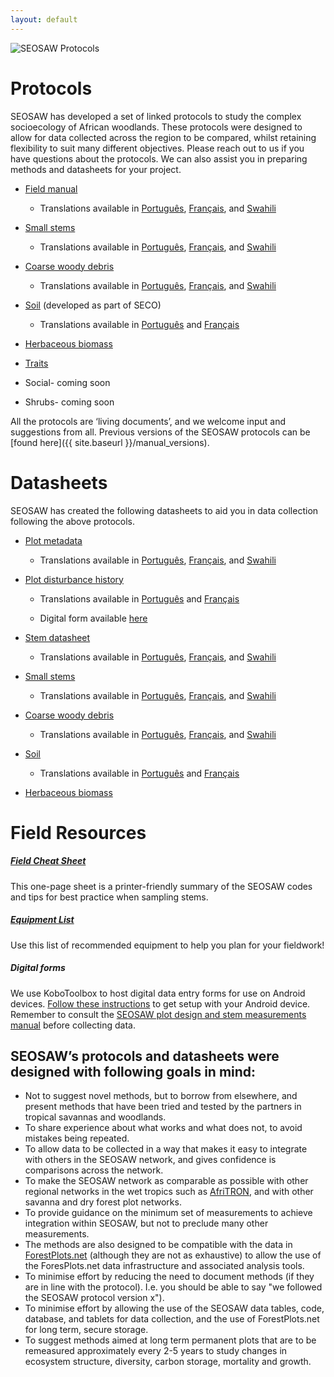 ```yaml
---
layout: default
---
```

<img src="{{ site.baseurl }}/images/seosaw_protocol_figure.png" alt="SEOSAW Protocols">

# Protocols

SEOSAW has developed a set of linked protocols to study the complex socioecology of African woodlands. These protocols were designed to allow for data collected across the region to be compared, whilst retaining flexibility to suit many different objectives. Please reach out to us if you have questions about the protocols.  We can also assist you in preparing methods and datasheets for your project. 

* [Field manual][1] 

    * Translations available in [Português][1a], [Français][1b], and [Swahili][1c] 

* [Small stems][2] 

    * Translations available in [Português][2a], [Français][2b], and [Swahili][2c] 

* [Coarse woody debris][3] 

    * Translations available in [Português][3a], [Français][3b], and [Swahili][3c] 

* [Soil][4] (developed as part of SECO) 

    * Translations available in [Português][4a] and [Français][4b] 

* [Herbaceous biomass][5] 
* [Traits][6]
* Social- coming soon 
* Shrubs- coming soon 


All the protocols are ‘living documents’, and we welcome input and suggestions from all. Previous versions of the SEOSAW protocols can be [found here]({{ site.baseurl }}/manual_versions).


[1]: https://bitbucket.org/miombo/seosaw/raw/master/doc/manuals/field_manual/field_manual/versions/seosaw_field_manual_latest.pdf
[1a]: https://bitbucket.org/miombo/seosaw/raw/master/doc/manuals/field_manual/field_manual/versions/seosaw_field_manual_pt.pdf
[1b]: https://bitbucket.org/miombo/seosaw/raw/master/doc/manuals/field_manual/field_manual/versions/seosaw_field_manual_fr.pdf
[1c]: https://bitbucket.org/miombo/seosaw/raw/master/doc/manuals/field_manual/field_manual/versions/seosaw_field_manual_sw.pdf

[2]: https://bitbucket.org/miombo/seosaw/raw/master/doc/manuals/field_manual/small_stem_protocol/versions/small_stems_protocol.pdf
[2a]: https://bitbucket.org/miombo/seosaw/raw/master/doc/manuals/field_manual/small_stem_protocol/versions/small_stems_protocol_pt.pdf
[2b]: https://bitbucket.org/miombo/seosaw/raw/master/doc/manuals/field_manual/small_stem_protocol/versions/small_stems_protocol_fr.pdf
[2c]: https://bitbucket.org/miombo/seosaw/raw/master/doc/manuals/field_manual/small_stem_protocol/versions/small_stems_protocol_sw.pdf

[3]: https://bitbucket.org/miombo/seosaw/raw/master/doc/manuals/field_manual/cwd_protocol/versions/cwd_protocol.pdf
[3a]: https://bitbucket.org/miombo/seosaw/raw/master/doc/manuals/field_manual/cwd_protocol/versions/cwd_protocol_pt.pdf
[3b]: https://bitbucket.org/miombo/seosaw/raw/master/doc/manuals/field_manual/cwd_protocol/versions/cwd_protocol_fr.pdf
[3c]: https://bitbucket.org/miombo/seosaw/raw/master/doc/manuals/field_manual/cwd_protocol/versions/cwd_protocol_sw.pdf

[4]: https://bitbucket.org/miombo/seosaw/raw/master/doc/manuals/soil_manual/Versions/soil_protocol_latest.pdf
[4a]: https://bitbucket.org/miombo/seosaw/raw/master/doc/manuals/soil_manual/Versions/soil_protocol_pt.pdf
[4b]:https://bitbucket.org/miombo/seosaw/raw/master/doc/manuals/soil_manual/Versions/soil_protocol_fr.pdf

[5]: https://bitbucket.org/miombo/seosaw/raw/master/doc/manuals/understory_manual/versions/herbaceous_protocol_latest.pdf

[6]: https://bitbucket.org/miombo/seosaw/raw/master/doc/manuals/traits_manual/versions/seosaw_traits_manual_latest.pdf

# Datasheets
SEOSAW has created the following datasheets to aid you in data collection following the above protocols. 

* [Plot metadata][7] 

   * Translations available in [Português][7a], [Français][7b], and [Swahili][7c] 

* [Plot disturbance history][8] 

   * Translations available in [Português][8a] and [Français][8b] 

   * Digital form available [here](https://ee.kobotoolbox.org/x/HMyFegmI) 

* [Stem datasheet][9] 

   * Translations available in [Português][9a], [Français][9b], and [Swahili][9c] 

* [Small stems][10] 

   * Translations available in [Português][10a], [Français][10b], and [Swahili][10c] 

* [Coarse woody debris][11] 

   * Translations available in [Português][11a], [Français][11b], and [Swahili][11c] 

* [Soil][12] 

   * Translations available in [Português][12a] and [Français][12b] 

* [Herbaceous biomass][13] 


[7]: https://bitbucket.org/miombo/seosaw/raw/master/doc/forms/field_sheets/plot/blank_plot.docx
[7a]: https://bitbucket.org/miombo/seosaw/raw/master/doc/forms/field_sheets/plot/blank_plot_sw.docx
[7b]: https://bitbucket.org/miombo/seosaw/raw/master/doc/forms/field_sheets/plot/blank_plot_sw.docx
[7c]: https://bitbucket.org/miombo/seosaw/raw/master/doc/forms/field_sheets/plot/blank_plot_sw.docx

[8]: https://bitbucket.org/miombo/seosaw/raw/master/doc/forms/field_sheets/disturbance/blank_disturbance.docx
[8a]: https://bitbucket.org/miombo/seosaw/raw/master/doc/forms/field_sheets/disturbance/blank_disturbance_pt.docx
[8b]:https://bitbucket.org/miombo/seosaw/raw/master/doc/forms/field_sheets/disturbance/blank_disturbance_fr.docx

[9]: https://bitbucket.org/miombo/seosaw/raw/master/doc/forms/field_sheets/stem/blank_stem.xlsx
[9a]: https://bitbucket.org/miombo/seosaw/raw/master/doc/forms/field_sheets/stem/blank_stem_pt.xlsx
[9b]: https://bitbucket.org/miombo/seosaw/raw/master/doc/forms/field_sheets/stem/blank_stem_fr.xlsx
[9c]: https://bitbucket.org/miombo/seosaw/raw/master/doc/forms/field_sheets/stem/blank_stem_sw.xlsx

[10]: https://bitbucket.org/miombo/seosaw/raw/master/doc/forms/field_sheets/small_stem/blank_small_stem.xlsx
[10a]: https://bitbucket.org/miombo/seosaw/raw/master/doc/forms/field_sheets/small_stem/blank_small_stem_pt.xlsx
[10b]: https://bitbucket.org/miombo/seosaw/raw/master/doc/forms/field_sheets/small_stem/blank_small_stem_fr.xlsx
[10c]: https://bitbucket.org/miombo/seosaw/raw/master/doc/forms/field_sheets/small_stem/blank_small_stem_sw.xlsx

[11]: https://bitbucket.org/miombo/seosaw/raw/master/doc/forms/field_sheets/cwd/blank_cwd.xlsx
[11a]: https://bitbucket.org/miombo/seosaw/raw/master/doc/forms/field_sheets/cwd/blank_cwd_pt.xlsx
[11b]: https://bitbucket.org/miombo/seosaw/raw/master/doc/forms/field_sheets/cwd/blank_cwd_fr.xlsx
[11c]: https://bitbucket.org/miombo/seosaw/raw/master/doc/forms/field_sheets/cwd/blank_cwd_sw.xlsx

[12]: https://bitbucket.org/miombo/seosaw/raw/master/doc/forms/field_sheets/soil/blank_soil.xlsx
[12a]: https://bitbucket.org/miombo/seosaw/raw/master/doc/forms/field_sheets/soil/blank_soil_pt.xlsx
[12b]:https://bitbucket.org/miombo/seosaw/raw/master/doc/forms/field_sheets/soil/blank_soil_fr.xlsx

[13]: https://bitbucket.org/miombo/seosaw/raw/master/doc/forms/field_sheets/herbaceous/blank_herbaceous_biomass.xlsx

# Field Resources

##### [Field Cheat Sheet](https://bitbucket.org/miombo/seosaw/src/master/doc/forms/field_sheets/cheat_sheet/versions/cheat_sheet_latest.pdf)
This one-page sheet is a printer-friendly summary of the SEOSAW codes and tips for best practice when sampling stems.  

##### [Equipment List](https://bitbucket.org/miombo/seosaw/raw/master/doc/manuals/equipment_list/equipment_list_Oct2021.xlsx)
Use this list of recommended equipment to help you plan for your fieldwork!  

##### Digital forms
We use KoboToolbox to host digital data entry forms for use on Android devices. [Follow these instructions](https://bitbucket.org/miombo/seosaw/raw/master/doc/forms/odk/filling_forms.txt) to get setup with your Android device. Remember to consult the [SEOSAW plot design and stem measurements manual][1] before collecting data.


## SEOSAW’s protocols and datasheets were designed with following goals in mind:  

* Not to suggest novel methods, but to borrow from elsewhere, and present methods that have been tried and tested by the partners in tropical savannas and woodlands.
* To share experience about what works and what does not, to avoid mistakes being repeated.
* To allow data to be collected in a way that makes it easy to integrate with others in the SEOSAW network, and gives confidence is comparisons across the network.
* To make the SEOSAW network as comparable as possible with other regional networks in the wet tropics such as [AfriTRON](http://www.afritron.org), and with other savanna and dry forest plot networks.
* To provide guidance on the minimum set of measurements to achieve integration within SEOSAW, but not to preclude many other measurements. 
* The methods are also designed to be compatible with the data in [ForestPlots.net](https://www.forestplots.net) (although they are not as exhaustive) to allow the use of the ForesPlots.net data infrastructure and associated analysis tools.
* To minimise effort by reducing the need to document methods (if they are in line with the protocol). I.e. you should be able to say "we followed the SEOSAW protocol version x").
* To minimise effort by allowing the use of the SEOSAW data tables, code, database, and tablets for data collection, and the use of ForestPlots.net for long term, secure storage.
* To suggest methods aimed at long term permanent plots that are to be remeasured approximately every 2-5 years to study changes in ecosystem structure, diversity, carbon storage, mortality and growth. 

